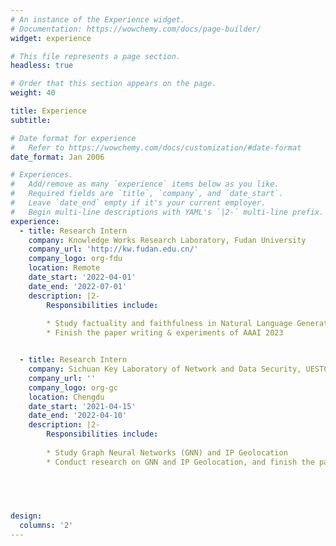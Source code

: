 ```yaml
---
# An instance of the Experience widget.
# Documentation: https://wowchemy.com/docs/page-builder/
widget: experience

# This file represents a page section.
headless: true

# Order that this section appears on the page.
weight: 40

title: Experience
subtitle:

# Date format for experience
#   Refer to https://wowchemy.com/docs/customization/#date-format
date_format: Jan 2006

# Experiences.
#   Add/remove as many `experience` items below as you like.
#   Required fields are `title`, `company`, and `date_start`.
#   Leave `date_end` empty if it's your current employer.
#   Begin multi-line descriptions with YAML's `|2-` multi-line prefix.
experience:
  - title: Research Intern
    company: Knowledge Works Research Laboratory, Fudan University
    company_url: 'http://kw.fudan.edu.cn/'
    company_logo: org-fdu
    location: Remote
    date_start: '2022-04-01'
    date_end: '2022-07-01'
    description: |2-
        Responsibilities include:
      
        * Study factuality and faithfulness in Natural Language Generation (NLG)
        * Finish the paper writing & experiments of AAAI 2023


  - title: Research Intern
    company: Sichuan Key Laboratory of Network and Data Security, UESTC
    company_url: ''
    company_logo: org-gc
    location: Chengdu
    date_start: '2021-04-15'
    date_end: '2022-04-10'
    description: |2-
        Responsibilities include:
      
        * Study Graph Neural Networks (GNN) and IP Geolocation
        * Conduct research on GNN and IP Geolocation, and finish the paper for KDD 2022


    
    

design:
  columns: '2'
---
```

